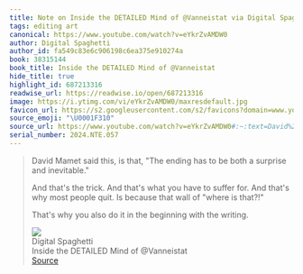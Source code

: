 ```yaml
---
title: Note on Inside the DETAILED Mind of @Vanneistat via Digital Spaghetti
tags: editing art
canonical: https://www.youtube.com/watch?v=eYkrZvAMDW0
author: Digital Spaghetti
author_id: fa549c83e6c906198c6ea375e910274a
book: 38315144
book_title: Inside the DETAILED Mind of @Vanneistat
hide_title: true
highlight_id: 687213316
readwise_url: https://readwise.io/open/687213316
image: https://i.ytimg.com/vi/eYkrZvAMDW0/maxresdefault.jpg
favicon_url: https://s2.googleusercontent.com/s2/favicons?domain=www.youtube.com
source_emoji: "\U0001F310"
source_url: https://www.youtube.com/watch?v=eYkrZvAMDW0#:~:text=David%20Mamet%20said,with%20the%20writing.
serial_number: 2024.NTE.057
---
```

> David Mamet said this, is that, "The ending has to be both a surprise and inevitable."
> 
> And that's the trick. And that's what you have to suffer for. And that's why most people quit. Is because that wall of "where is that?!"
> 
> That's why you also do it in the beginning with the writing.
> <div class="quoteback-footer"><div class="quoteback-avatar"><img class="mini-favicon" src="https://s2.googleusercontent.com/s2/favicons?domain=www.youtube.com"></div><div class="quoteback-metadata"><div class="metadata-inner"><span style="display:none">FROM:</span><div aria-label="Digital Spaghetti" class="quoteback-author"> Digital Spaghetti</div><div aria-label="Inside the DETAILED Mind of @Vanneistat" class="quoteback-title"> Inside the DETAILED Mind of @Vanneistat</div></div></div><div class="quoteback-backlink"><a target="_blank" aria-label="go to the full text of this quotation" rel="noopener" href="https://www.youtube.com/watch?v=eYkrZvAMDW0#:~:text=David%20Mamet%20said,with%20the%20writing." class="quoteback-arrow"> Source</a></div></div>